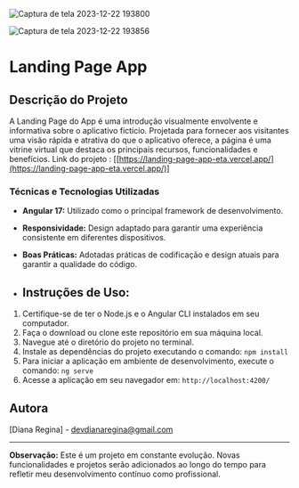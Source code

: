 ![Captura de tela 2023-12-22 193800](https://github.com/DevDiana/landing-page-app/assets/63608845/5b9a3f52-19a7-442c-b5cd-7369e9043a4f)

![Captura de tela 2023-12-22 193856](https://github.com/DevDiana/landing-page-app/assets/63608845/ba4be730-f8fe-4477-bbbf-209282eb2ec3)



# Landing Page App

## Descrição do Projeto

A Landing Page do App  é uma introdução visualmente envolvente e informativa sobre o aplicativo fictício. Projetada para fornecer aos visitantes uma visão rápida e atrativa do que o aplicativo oferece, a página é uma vitrine virtual que destaca os principais recursos, funcionalidades e benefícios. Link do projeto :  [[https://landing-page-app-eta.vercel.app/](https://landing-page-app-eta.vercel.app/)]





### Técnicas e Tecnologias Utilizadas

- **Angular 17:** Utilizado como o principal framework de desenvolvimento.
- **Responsividade:** Design adaptado para garantir uma experiência consistente em diferentes dispositivos.
- **Boas Práticas:** Adotadas práticas de codificação e design atuais para garantir a qualidade do código.


- ## Instruções de Uso:

1. Certifique-se de ter o Node.js e o Angular CLI instalados em seu computador.
2. Faça o download ou clone este repositório em sua máquina local.
3. Navegue até o diretório do projeto no terminal.
4. Instale as dependências do projeto executando o comando: `npm install`
5. Para iniciar a aplicação em ambiente de desenvolvimento, execute o comando: `ng serve`
6. Acesse a aplicação em seu navegador em: `http://localhost:4200/`



## Autora

[Diana Regina] - [devdianaregina@gmail.com](mailto:devdianaregina@gmail.com)

---
**Observação:** Este é um projeto em constante evolução. Novas funcionalidades e projetos serão adicionados ao longo do tempo para refletir meu desenvolvimento contínuo como profissional.
